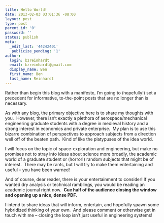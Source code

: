 ```yaml
---
title: Hello World!
date: 2013-02-03 03:01:36 -08:00
layout: post
type: post
parent_id: '0'
password: ''
status: publish
meta:
  _edit_last: '44242401'
  _publicize_pending: '1'
author:
  login: bzreinhardt
  email: bzreinhardt@gmail.com
  display_name: Ben
  first_name: Ben
  last_name: Reinhardt
---
```


<p>Rather than begin this blog with a manifesto, I’m going to (hopefully!) set a precedent for informative, to-the-point posts that are no longer than is necessary.</p>
<p>As with any blog, the primary objective here is to share my thoughts with you.  However, there isn’t exactly a plethora of aerospace/mechanical engineering graduate students with a degree in medieval history and a strong interest in economics and private enterprise.  My plan is to use this bizarre combination of perspectives to approach subjects from a direction well off of the beaten path.  Kind of like the platypuses of the idea world.</p>
<p>I will focus on the topic of space-exploration and engineering, but make no promises not to stray into ideas about science more broadly, the academic world of a graduate student or (horror!) random subjects that might be of interest.  There may be rants, but I will try to make them entertaining and useful – you have been warned!</p>
<p>And of course, dear reader, there is your entertainment to consider! If you wanted dry analysis or technical ramblings, you would be reading an academic journal right now.  <b>Cue half of the audience closing the window and opening up a nice, dense PDF.</b></p>
<p>I intend to share ideas that will inform, entertain, and hopefully spawn some hybridized thinking of your own.  And please comment or otherwise get in touch with me – closing the loop isn’t just useful in engineering systems!</p>
